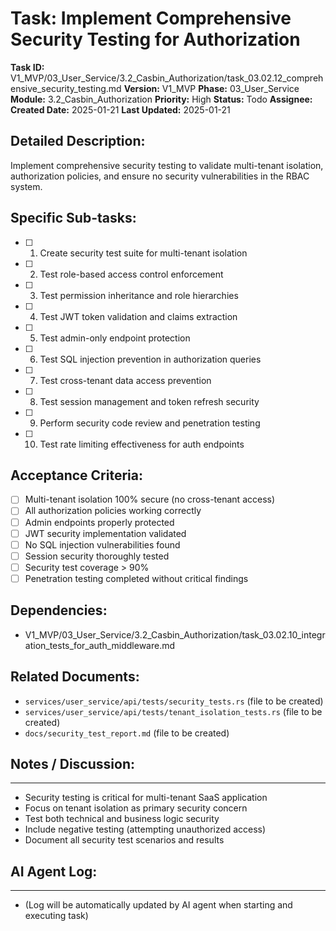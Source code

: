 # Task: Implement Comprehensive Security Testing for Authorization

**Task ID:** V1_MVP/03_User_Service/3.2_Casbin_Authorization/task_03.02.12_comprehensive_security_testing.md
**Version:** V1_MVP
**Phase:** 03_User_Service
**Module:** 3.2_Casbin_Authorization
**Priority:** High
**Status:** Todo
**Assignee:**
**Created Date:** 2025-01-21
**Last Updated:** 2025-01-21

## Detailed Description:
Implement comprehensive security testing to validate multi-tenant isolation, authorization policies, and ensure no security vulnerabilities in the RBAC system.

## Specific Sub-tasks:
- [ ] 1. Create security test suite for multi-tenant isolation
- [ ] 2. Test role-based access control enforcement
- [ ] 3. Test permission inheritance and role hierarchies
- [ ] 4. Test JWT token validation and claims extraction
- [ ] 5. Test admin-only endpoint protection
- [ ] 6. Test SQL injection prevention in authorization queries
- [ ] 7. Test cross-tenant data access prevention
- [ ] 8. Test session management and token refresh security
- [ ] 9. Perform security code review and penetration testing
- [ ] 10. Test rate limiting effectiveness for auth endpoints

## Acceptance Criteria:
- [ ] Multi-tenant isolation 100% secure (no cross-tenant access)
- [ ] All authorization policies working correctly
- [ ] Admin endpoints properly protected
- [ ] JWT security implementation validated
- [ ] No SQL injection vulnerabilities found
- [ ] Session security thoroughly tested
- [ ] Security test coverage > 90%
- [ ] Penetration testing completed without critical findings

## Dependencies:
- V1_MVP/03_User_Service/3.2_Casbin_Authorization/task_03.02.10_integration_tests_for_auth_middleware.md

## Related Documents:
- `services/user_service/api/tests/security_tests.rs` (file to be created)
- `services/user_service/api/tests/tenant_isolation_tests.rs` (file to be created)
- `docs/security_test_report.md` (file to be created)

## Notes / Discussion:
---
* Security testing is critical for multi-tenant SaaS application
* Focus on tenant isolation as primary security concern
* Test both technical and business logic security
* Include negative testing (attempting unauthorized access)
* Document all security test scenarios and results

## AI Agent Log:
---
* (Log will be automatically updated by AI agent when starting and executing task)